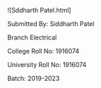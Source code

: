 ![Sddharth Patel.html]

Submitted By: Siddharth Patel

Branch Electrical

College Roll No: 1916074

University Roll No: 1916074

Batch: 2019-2023

